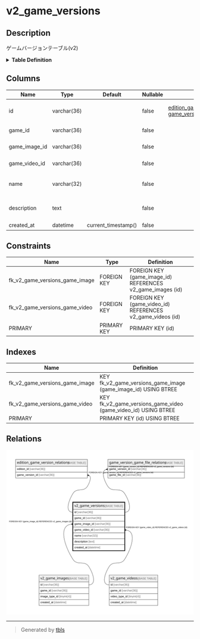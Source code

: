 # v2_game_versions

## Description

ゲームバージョンテーブル(v2)

<details>
<summary><strong>Table Definition</strong></summary>

```sql
CREATE TABLE `v2_game_versions` (
  `id` varchar(36) NOT NULL,
  `game_id` varchar(36) NOT NULL,
  `game_image_id` varchar(36) NOT NULL,
  `game_video_id` varchar(36) NOT NULL,
  `name` varchar(32) NOT NULL,
  `description` text NOT NULL,
  `created_at` datetime NOT NULL DEFAULT current_timestamp(),
  PRIMARY KEY (`id`),
  KEY `fk_v2_game_versions_game_image` (`game_image_id`),
  KEY `fk_v2_game_versions_game_video` (`game_video_id`),
  CONSTRAINT `fk_v2_game_versions_game_image` FOREIGN KEY (`game_image_id`) REFERENCES `v2_game_images` (`id`),
  CONSTRAINT `fk_v2_game_versions_game_video` FOREIGN KEY (`game_video_id`) REFERENCES `v2_game_videos` (`id`)
) ENGINE=InnoDB DEFAULT CHARSET=utf8mb4
```

</details>

## Columns

| Name | Type | Default | Nullable | Children | Parents | Comment |
| ---- | ---- | ------- | -------- | -------- | ------- | ------- |
| id | varchar(36) |  | false | [edition_game_version_relations](edition_game_version_relations.md) [game_version_game_file_relations](game_version_game_file_relations.md) |  | ゲームバージョンUUID |
| game_id | varchar(36) |  | false |  |  | ゲームUUID |
| game_image_id | varchar(36) |  | false |  | [v2_game_images](v2_game_images.md) | ゲーム画像UUID |
| game_video_id | varchar(36) |  | false |  | [v2_game_videos](v2_game_videos.md) | ゲーム動画UUID |
| name | varchar(32) |  | false |  |  | ゲームバージョン名 |
| description | text |  | false |  |  | ゲームバージョンの説明 |
| created_at | datetime | current_timestamp() | false |  |  | 作成日時 |

## Constraints

| Name | Type | Definition |
| ---- | ---- | ---------- |
| fk_v2_game_versions_game_image | FOREIGN KEY | FOREIGN KEY (game_image_id) REFERENCES v2_game_images (id) |
| fk_v2_game_versions_game_video | FOREIGN KEY | FOREIGN KEY (game_video_id) REFERENCES v2_game_videos (id) |
| PRIMARY | PRIMARY KEY | PRIMARY KEY (id) |

## Indexes

| Name | Definition |
| ---- | ---------- |
| fk_v2_game_versions_game_image | KEY fk_v2_game_versions_game_image (game_image_id) USING BTREE |
| fk_v2_game_versions_game_video | KEY fk_v2_game_versions_game_video (game_video_id) USING BTREE |
| PRIMARY | PRIMARY KEY (id) USING BTREE |

## Relations

![er](v2_game_versions.svg)

---

> Generated by [tbls](https://github.com/k1LoW/tbls)
